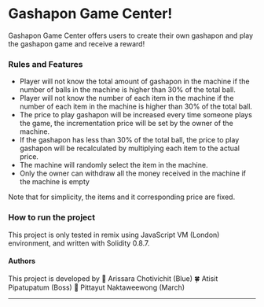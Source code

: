 # Gashapon Game Center!
Gashapon Game Center offers users to create their own gashapon and play the gashapon game and receive a reward!

### Rules and Features
- Player will not know the total amount of gashapon in the machine if the number of balls in the machine is higher than 30% of the total ball.
- Player will not know the number of each item in the machine if the number of each item in the machine is higher than 30% of the total ball.
- The price to play gashapon will be increased every time someone plays the game, the incrementation price will be set by the owner of the machine.
- If the gashapon has less than 30% of the total ball, the price to play gashapon will be recalculated by multiplying each item to the actual price.
- The machine will randomly select the item in the machine.
- Only the owner can withdraw all the money received in the machine if the machine is empty

Note that for simplicity, the items and it corresponding price are fixed.

### How to run the project
This project is only tested in remix using JavaScript VM (London) environment, and written with Solidity 0.8.7.



#### Authors
This project is developed by 
💙 Arissara Chotivichit (Blue)
🍀 Atisit Pipatupatum (Boss)
🐡 Pittayut Naktaweewong (March)

***

